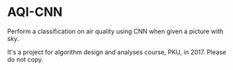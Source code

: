 # AQI-CNN
Perform a classification on air quality using CNN when given a picture with sky.

It's a project for algorithm design and analyses course, PKU, in 2017.
Please do not copy.
